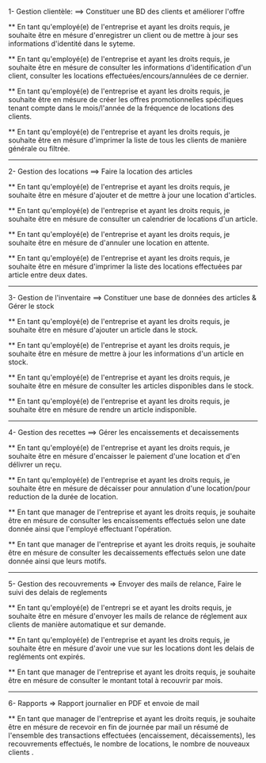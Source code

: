 1- Gestion clientèle:
==> Constituer une BD des clients et améliorer l'offre

** En tant qu'employé(e) de l'entreprise et ayant les droits requis, je souhaite être en mésure d'enregistrer un client ou de mettre à jour ses informations d'identité dans le syteme.

** En tant qu'employé(e) de l'entreprise et ayant les droits requis, je souhaite être en mésure de consulter les informations d'identification d'un client, consulter les locations effectuées/encours/annulées de ce dernier.

** En tant qu'employé(e) de l'entreprise et ayant les droits requis, je souhaite être en mésure de créer les offres promotionnelles spécifiques tenant compte dans le mois/l'année de la fréquence de locations des clients.

** En tant qu'employé(e) de l'entreprise et ayant les droits requis, je souhaite être en mésure d'imprimer la liste de tous les clients de manière générale ou filtrée.

___________________________________________________________________________________________________ 

2- Gestion des locations
==> Faire la location des articles

** En tant qu'employé(e) de l'entreprise et ayant les droits requis, je souhaite être en mésure d'ajouter et de mettre à jour une location d'articles.

** En tant qu'employé(e) de l'entreprise et ayant les droits requis, je souhaite être en mésure de consulter un calendrier de locations d'un article.

** En tant qu'employé(e) de l'entreprise et ayant les droits requis, je souhaite être en mésure de d'annuler une location en attente.

** En tant qu'employé(e) de l'entreprise et ayant les droits requis, je souhaite être en mésure d'imprimer la liste des locations effectuées par article entre deux dates.

___________________________________________________________________________________________________ 


3- Gestion de l'inventaire
==> Constituer une base de données des articles & Gérer le stock

** En tant qu'employé(e) de l'entreprise et ayant les droits requis, je souhaite être en mésure d'ajouter un article dans le stock.

** En tant qu'employé(e) de l'entreprise et ayant les droits requis, je souhaite être en mésure de  mettre à jour les informations d'un article en stock.

** En tant qu'employé(e) de l'entreprise et ayant les droits requis, je souhaite être en mésure de consulter les articles disponibles dans le stock.

** En tant qu'employé(e) de l'entreprise et ayant les droits requis, je souhaite être en mésure de rendre un article indisponible.


___________________________________________________________________________________________________ 

4- Gestion des recettes
==> Gérer les encaissements et decaissements

** En tant qu'employé(e) de l'entreprise et ayant les droits requis, je souhaite être en mésure d'encaisser le paiement d'une location et d'en délivrer un reçu.

** En tant qu'employé(e) de l'entreprise et ayant les droits requis, je souhaite être en mésure de décaisser pour annulation d'une location/pour reduction de la durée de location.

** En tant que manager de l'entreprise et ayant les droits requis, je souhaite être en mésure de consulter les encaissements effectués selon une date donnée ainsi que l'employé effectuant l'opération.

** En tant que manager de l'entreprise et ayant les droits requis, je souhaite être en mésure de consulter les decaissements effectués selon une date donnée ainsi que leurs motifs.

___________________________________________________________________________________________________ 

5- Gestion des recouvrements
=> Envoyer des mails de relance, Faire le suivi des delais de reglements

** En tant qu'employé(e) de l'entrepri
se et ayant les droits requis, je souhaite être en mésure d'envoyer les mails de relance de réglement aux clients de manière automatique et sur demande.

** En tant qu'employé(e) de l'entreprise et ayant les droits requis, je souhaite être en mésure d'avoir une vue sur les locations dont les delais de regléments ont expirés.

** En tant que manager de l'entreprise et ayant les droits requis, je souhaite être en mésure de consulter le montant total à recouvrir par mois.

___________________________________________________________________________________________________ 

6- Rapports
=> Rapport journalier en PDF et envoie de mail

** En tant que manager de l'entreprise et ayant les droits requis, je souhaite être en mésure de recevoir en fin de journée par mail un résumé de l'ensemble des transactions effectuées (encaissement, décaissements), les recouvrements effectués, le nombre de locations, le nombre de nouveaux clients . 

